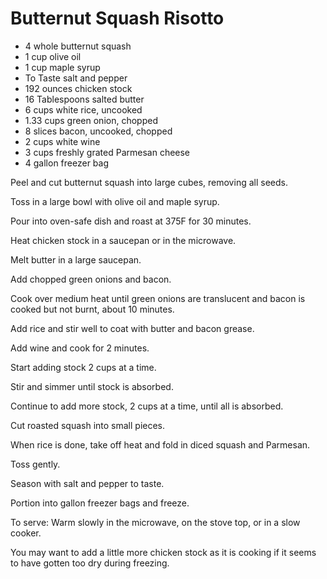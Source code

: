 Butternut Squash Risotto
========================

* 4	whole	butternut squash
* 1	cup	olive oil
* 1	cup	maple syrup
* To Taste		salt and pepper
* 192	ounces	chicken stock
* 16	Tablespoons	salted butter
* 6	cups	white rice, uncooked
* 1.33	cups	green onion, chopped
* 8	slices	bacon, uncooked, chopped
* 2	cups	white wine
* 3	cups	freshly grated Parmesan cheese
* 4		gallon freezer bag


Peel and cut butternut squash into large cubes, removing all seeds. 

Toss in a large bowl with olive oil and maple syrup. 

Pour into oven-safe dish and roast at 375F for 30 minutes. 

Heat chicken stock in a saucepan or in the microwave. 

Melt butter in a large saucepan. 

Add chopped green onions and bacon. 

Cook over medium heat until green onions are translucent and bacon is cooked but not 
burnt, about 10 minutes. 

Add rice and stir well to coat with butter and bacon grease. 

Add wine and cook for 2 minutes. 

Start adding stock 2 cups at a time. 

Stir and simmer until stock is absorbed. 

Continue to add more stock, 2 cups at a time, until all is absorbed. 

Cut roasted squash into small pieces. 

When rice is done, take off heat and fold in diced squash and Parmesan. 

Toss gently. 

Season with salt and pepper to taste. 

Portion into gallon freezer bags and freeze. 



To serve: Warm slowly in the microwave, on the stove top, or in a slow cooker. 

You may want to add a little more chicken stock as it is cooking if it seems to have 
gotten too dry during freezing.


